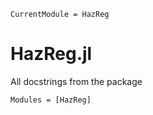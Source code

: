 ```@meta
CurrentModule = HazReg
```

# HazReg.jl

All docstrings from the package

```@autodocs
Modules = [HazReg]
```